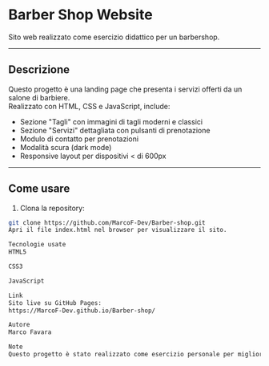# Barber Shop Website

Sito web realizzato come esercizio didattico per un barbershop.

---

## Descrizione

Questo progetto è una landing page che presenta i servizi offerti da un salone di barbiere.  
Realizzato con HTML, CSS e JavaScript, include:

- Sezione "Tagli" con immagini di tagli moderni e classici  
- Sezione "Servizi" dettagliata con pulsanti di prenotazione  
- Modulo di contatto per prenotazioni  
- Modalità scura (dark mode)  
- Responsive layout per dispositivi < di 600px


---

## Come usare

1. Clona la repository:

```bash
git clone https://github.com/MarcoF-Dev/Barber-shop.git
Apri il file index.html nel browser per visualizzare il sito.

Tecnologie usate
HTML5

CSS3

JavaScript

Link
Sito live su GitHub Pages:
https://MarcoF-Dev.github.io/Barber-shop/

Autore
Marco Favara

Note
Questo progetto è stato realizzato come esercizio personale per migliorare le competenze di sviluppo web front-end anche attraverso l'aiuto di agenti IA (chatGPT - Copilot).



